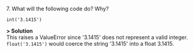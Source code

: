 7\. What will the following code do? Why?
```
int('3.1415')
```

**> Solution**\
This raises a ValueError since '3.1415' does not represent a valid integer. `float('3.1415')` would coerce the string '3.1415' into a float 3.1415.